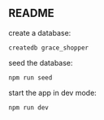 ## README

create a database:

```
createdb grace_shopper
```

seed the database:

```
npm run seed
```

start the app in dev mode:

```
npm run dev
```
